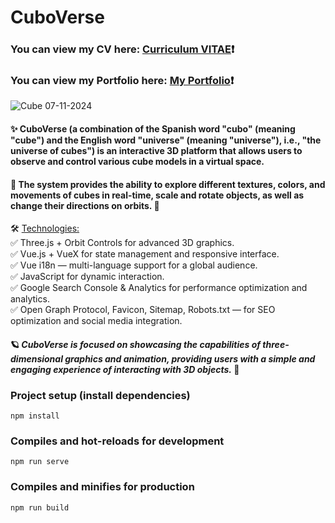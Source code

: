 # CuboVerse #
### You can view my CV here: [Curriculum VITAE](https://zorger27.github.io)❗️ ###
### You can view my Portfolio here: [My Portfolio](https://Zorin.Expert)❗️ ###
![Cube 07-11-2024](https://github.com/user-attachments/assets/738da3d6-79ed-45df-8384-3c38cf6191b8)

#### ✨ CuboVerse (a combination of the Spanish word "cubo" (meaning "cube") and the English word "universe" (meaning "universe"), i.e., "the universe of cubes") is an interactive 3D platform that allows users to observe and control various cube models in a virtual space. ####
#### 🔄 The system provides the ability to explore different textures, colors, and movements of cubes in real-time, scale and rotate objects, as well as change their directions on orbits. 🎨 ####

🛠️ <ins>Technologies:</ins><br>
✅ Three.js + Orbit Controls for advanced 3D graphics.<br>
✅ Vue.js + VueX for state management and responsive interface.<br>
✅ Vue i18n — multi-language support for a global audience.<br>
✅ JavaScript for dynamic interaction.<br>
✅ Google Search Console & Analytics for performance optimization and analytics.<br>
✅ Open Graph Protocol, Favicon, Sitemap, Robots.txt — for SEO optimization and social media integration.

#### 🪐 *CuboVerse is focused on showcasing the capabilities of three-dimensional graphics and animation, providing users with a simple and engaging experience of interacting with 3D objects.* 🌟 ####

### Project setup (install dependencies)
```
npm install
```

### Compiles and hot-reloads for development
```
npm run serve
```

### Compiles and minifies for production
```
npm run build
```
